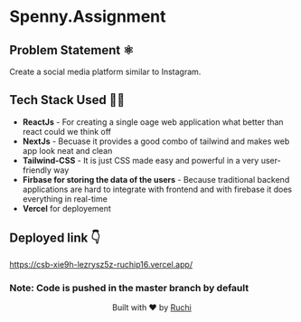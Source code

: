 # Spenny.Assignment

## Problem Statement ⚛️ 

Create a social media platform similar to Instagram.

## Tech Stack Used 👩‍💻

- **ReactJs** - For creating a single oage web application what better than react could we think off
- **NextJs** - Becuase it provides a good combo of tailwind and makes web app look neat and clean
- **Tailwind-CSS** - It is just CSS made easy and powerful in a very user-friendly way
- **Firbase for storing the data of the users** - Because traditional backend applications are hard to integrate with frontend and with firebase it does everything in real-time 
- **Vercel** for deployement

## Deployed link 👇

https://csb-xie9h-lezrysz5z-ruchip16.vercel.app/

### Note: Code is pushed in the master branch by default




<p align="center">
Built with ❤️ by <a href="https://github.com/Ruchip16" target="blank">Ruchi</a>


